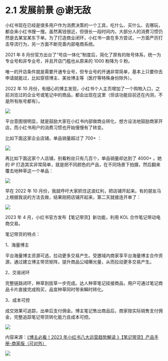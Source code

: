 # 2.1 发展前景 @谢无敌

小红书现在已经是很多用户作为消费决策的一个工具，吃什么、买什么、去哪玩，都会来小红书搜一搜。虽然离钱很近，但很长一段时间内，大部分人的消费习惯仍然是去某宝某东下单。为了打造商业闭环，小红书一直在多方尝试，一方面严厉打击导流行为，另一方面不断完善内部电商系统。

2021 年 8 月份官方出台了“号店一体化”制度后，简化了原有的账号体系，统一为专业号和非专业号，并且开店门槛也从原来的 1000 粉降为 0 粉。

唯一的开店条件就是需要开通专业号，但专业号的开通非常简单，基本上只要你去申请就能过，比如穿搭博主、美妆博主等（医疗等特殊身份除外）。

2022 年 10 月份，有细心的博主发现，小红书个人主页增加了一个购物入口，之前浏览过的企业号或笔记中的商品，都会出现在这里（但该功能目前还在内测，不是所有账号都有）。

![](img/d3dc7822d1d0adc3882fbcb6bbd70fae.png)

平台意图很明显，就是鼓励大家在小红书内部做商业转化，想方设法地鼓励商家开店，而小红书用户的消费习惯也开始慢慢有了转变。

比如下面这家企业店铺，单品销量超过了 700+ ：

![](img/0f1df39d5ec19743d5252d6c9ed4830d.png)

再比如下面这家个人店铺，别看粉丝只有几百个，单品销量却达到了 4000+ 。她的 IP 打造其实非常简单，就是把不同颜色的产品，在不同场景下拍摄，然后翻来覆去地种草这一个单品：

![](img/442278d92bf5af9387b3d78eaea97e7b.png)

早在 2022 年 10 月份，我就呼吁大家抓住这波红利，把店铺开起来。有的朋友马上根据我说的方法去做，结果刚把店铺开起来，第二天就接连开单了：

![](img/f257be9ef422fcd7e920e66247f69103.png)

2023 年 4 月，小红书官方发布【笔记带货】新功能，利用 KOL 合作笔记带动电商交易。

笔记带货的特点：

1、海量博主

平台海量博主资源可选，拉动更多交易产生。受邀域内商家享平台海量博主合作资源，通过建立博主带货矩阵，提升商品公域曝光量，从而拉动更多交易产生。

2、交易闭环

完整链路闭环，种草到拔草一步完成。达人种草笔记挂接商品，用户可通过笔记商品卡片直接完成购买，品宣种草同时带来瞬时转化。

3、成本可控

成交效果可追踪，出单后支付佣金。博主笔记售出商品后，商家按实际销售支付佣金，完整追踪笔记带货转化能力且成本可控。

![](img/cbbcbdab0490a10511a1407372be02b1.png)

内容来源：[《博主必看！2023 年小红书八大运营趋势解读 》](https://wx.zsxq.com/dweb2/index/topic_detail/584284422141544)[【笔记带货】产品手册-商家版（可对外）](https://doc.weixin.qq.com/doc/w3_AVIAAQa-AGk5Dd5z7u4TamqWkZv0P?scode=ANAAyQcbAAg0DdhJXrAdcAIQYvAKY&force_open_in_wx=1)

![](img/f5f11c405b1ebfa42488ca1035ca05ad.png)